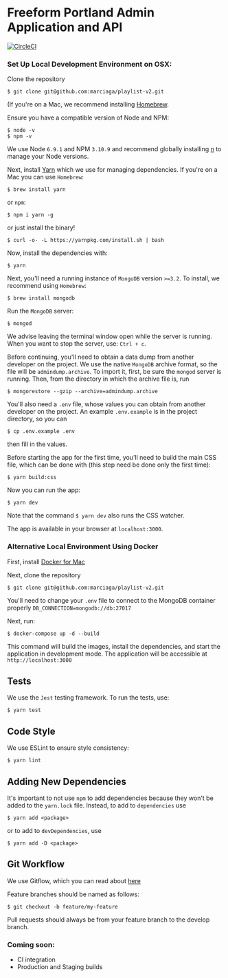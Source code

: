 # Freeform Portland Admin Application and API
[![CircleCI](https://circleci.com/gh/marciaga/kffp-admin.svg?style=svg)](https://circleci.com/gh/marciaga/kffp-admin)

### Set Up Local Development Environment on OSX:

Clone the repository
```
$ git clone git@github.com:marciaga/playlist-v2.git
```
(If you're on a Mac, we recommend installing [Homebrew](http://brew.sh/).

Ensure you have a compatible version of Node and NPM:
```
$ node -v
$ npm -v
```
We use Node `6.9.1` and NPM `3.10.9` and recommend globally installing [n](https://github.com/tj/n) to manage your Node versions.

Next, install [Yarn](https://yarnpkg.com/) which we use for managing dependencies. If you're on a Mac you can use `Homebrew`:
```
$ brew install yarn
```

or `npm`:

```
$ npm i yarn -g
```
or just install the binary!

```
$ curl -o- -L https://yarnpkg.com/install.sh | bash
```

Now, install the dependencies with:
```
$ yarn
```

Next, you'll need a running instance of `MongoDB` version `>=3.2`. To install, we recommend using `Homebrew`:
```
$ brew install mongodb
```

Run the `MongoDB` server:
```
$ mongod
```
We advise leaving the terminal window open while the server is running. When you want to stop the server, use: `Ctrl + c`.

Before continuing, you'll need to obtain a data dump from another developer on the project. We use the native `MongoDB` archive format, so the file will be `admindump.archive`. To import it, first, be sure the `mongod` server is running. Then, from the directory in which the archive file is, run
```
$ mongorestore --gzip --archive=admindump.archive
```

You'll also need a `.env` file, whose values you can obtain from another developer on the project. An example `.env.example` is in the project directory, so you can
```
$ cp .env.example .env
```
then fill in the values.

Before starting the app for the first time, you'll need to build the main CSS file, which can be done with (this step need be done only the first time):
```
$ yarn build:css
```

Now you can run the app:
```
$ yarn dev
```
Note that the command `$ yarn dev` also runs the CSS watcher.

The app is available in your browser at `localhost:3000`.

### Alternative Local Environment Using Docker
First, install [Docker for Mac](https://docs.docker.com/docker-for-mac/install/)

Next, clone the repository
```
$ git clone git@github.com:marciaga/playlist-v2.git
```

You'll need to change your `.env` file to connect to the MongoDB container properly
`DB_CONNECTION=mongodb://db:27017`

Next, run:
```
$ docker-compose up -d --build
```
This command will build the images, install the dependencies, and start the application in development mode. The application will be accessible at `http://localhost:3000`


## Tests
We use the `Jest` testing framework.
To run the tests, use:
```
$ yarn test
```

## Code Style
We use ESLint to ensure style consistency:
```
$ yarn lint
```

## Adding New Dependencies
It's important to not use `npm` to add dependencies because they won't be added to the `yarn.lock` file. Instead, to add to `dependencies` use
```
$ yarn add <package>
```
or to add to `devDependencies`, use
```
$ yarn add -D <package>
```

## Git Workflow
We use Gitflow, which you can read about [here](https://www.atlassian.com/git/tutorials/comparing-workflows#gitflow-workflow)

Feature branches should be named as follows:
```
$ git checkout -b feature/my-feature
```

Pull requests should always be from your feature branch to the develop branch.

### Coming soon:
* CI integration
* Production and Staging builds
